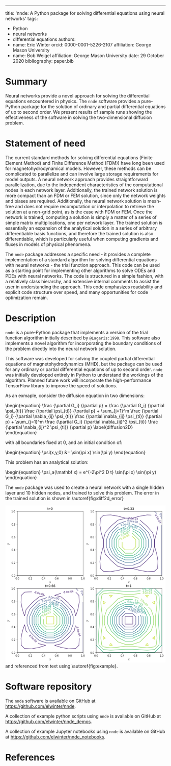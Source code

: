 ---
title: 'nnde: A Python package for solving differential equations using neural networks'
tags:
  - Python
  - neural networks
  - differential equations
authors:
  - name: Eric Winter
    orcid: 0000-0001-5226-2107
    affiliation: George Mason University
  - name: Bob Weigel
    affiliation: George Mason University
date: 29 October 2020
bibliography: paper.bib

# Summary

Neural networks provide a novel approach for solving the differential equations encountered in physics. The `nnde` software provides a pure-Python package for the solution of ordinary and partial differential equations of up to second order. We present results of sample runs showing the effectiveness of the software in solving the two-dimensional diffusion problem.

# Statement of need

The current standard methods for solving differential equations (Finite Element Method) and Finite Difference Method (FDM)) have long been used for magnetohydrodynamical models. However, these methods can be complicated to parallelize and can involve large storage requirements for model outputs. A neural network approach provides straightforward parallelization, due to the independent characteristics of the computational nodes in each network layer. Additionally, the trained network solution is more compact than an FDM or FEM solution, since only the network weights and biases are required. Additionally, the neural network solution is mesh-free and does not require recomputation or interpolation to retrieve the solution at a non-grid point, as is the case with FDM or FEM. Once the network is trained, computing a solution is simply a matter of a series of simple matrix multiplications, one per network layer. The trained solution is essentially an expansion of the analytical solution in a series of arbitrary differentiable basis functions, and therefore the trained solution is also differentiable, which is particularly useful when computing gradients and fluxes in models of physical phenomena.

The `nnde` package addresses a specific need - it provides a complete implementation of a standard algorithm for solving differential equations with neural networks - the trial function approach. This code can be used as a starting point for implementing other algorithms to solve ODEs and PDEs with neural networks. The code is structured in a simple fashion, with a relatively class hierarchy, and extensive internal comments to assist the user in understanding the approach. This code emphasizes readability and explicit code structure over speed, and many opportunities for code optimization remain.

# Description

`nnde` is a pure-Python package that implements a version of the trial function algorithm initially described by `@Lagaris:1998`. This software also implements a novel algorithm for incorporating the boundary conditions of the problem directly into the neural network solution.

This software was developed for solving the coupled partial differential equations of magnetohydrodynamics (MHD), but the package can be used for any ordinary or partial differential equations of up to second order. `nnde` was initially developed entirely in Python to understand the workings of the algorithm. Planned future work will incorporate the high-performance TensorFlow library to improve the speed of solutions.

As an exmaple, consider the diffusion equation in two dimensions:

\begin{equation}
  \frac {\partial G_i} {\partial p} = \frac {\partial G_i} {\partial \psi_{ti}} \frac {\partial \psi_{ti}} {\partial p} + \sum_{j=1}^m \frac {\partial G_i} {\partial \nabla_{ij} \psi_{ti}} \frac {\partial \nabla_{ij} \psi_{ti}} {\partial p} + \sum_{j=1}^m \frac {\partial G_i} {\partial \nabla_{ij}^2 \psi_{ti}} \frac {\partial \nabla_{ij}^2 \psi_{ti}} {\partial p}
  \label{diffusion2D}
\end{equation}

with all boundaries fixed at $0$, and an initial condition of:

\begin{equation}
  \psi(x,y,0) &= \sin(\pi x) \sin(\pi y)
\end{equation}

This problem has an analytical solution:

\begin{equation}
  \psi_a(\mathbf x) = e^{-2\pi^2 D t} \sin(\pi x) \sin(\pi y)
\end{equation}

The `nnde` package was used to create a neural network with a single hidden layer and 10 hidden nodes, and trained to solve this problem. The error in the trained solution is shown in \autoref{fig:diff2d_error}

![Error in solution of 2-D diffusion problem using `nnde` with 10 nodes.\label{fig:diff2d_error}](figures/diff2d_error.png)
and referenced from text using \autoref{fig:example}.

# Software repository

The `nnde` software is available on GitHub at https://github.com/elwinter/nnde.

A collection of example python scripts using `nnde`  is available on GitHub at https://github.com/elwinter/nnde_demos.

A collection of example Jupyter notebooks using `nnde` is available on GitHub at https://github.com/elwinter/nnde_notebooks.

# References
